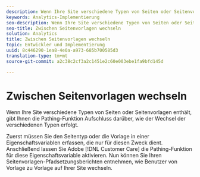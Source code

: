 ```yaml
---
description: Wenn Ihre Site verschiedene Typen von Seiten oder Seitenvorlagen enthält, gibt Ihnen die Pathing-Funktion Aufschluss darüber, wie der Wechsel der verschiedenen Typen erfolgt.
keywords: Analytics-Implementierung
seo-description: Wenn Ihre Site verschiedene Typen von Seiten oder Seitenvorlagen enthält, gibt Ihnen die Pathing-Funktion Aufschluss darüber, wie der Wechsel der verschiedenen Typen erfolgt.
seo-title: Zwischen Seitenvorlagen wechseln
solution: Analytics
title: Zwischen Seitenvorlagen wechseln
topic: Entwickler und Implementierung
uuid: 8c446290-1ea8-4e0a-a973-685b700585d3
translation-type: tm+mt
source-git-commit: a2c38c2cf3a2c1451e2c60e003ebe1fa9bfd145d

---
```



# Zwischen Seitenvorlagen wechseln

Wenn Ihre Site verschiedene Typen von Seiten oder Seitenvorlagen enthält, gibt Ihnen die Pathing-Funktion Aufschluss darüber, wie der Wechsel der verschiedenen Typen erfolgt.

Zuerst müssen Sie den Seitentyp oder die Vorlage in einer Eigenschaftsvariablen erfassen, die nur für diesen Zweck dient. Anschließend lassen Sie Adobe [!DNL Customer Care] die Pathing-Funktion für diese Eigenschaftsvariable aktivieren. Nun können Sie Ihren Seitenvorlagen-Pfadsetzungsberichten entnehmen, wie Benutzer von Vorlage zu Vorlage auf Ihrer Site wechseln.
